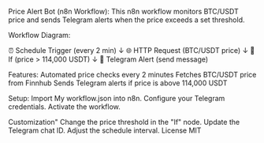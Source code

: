 Price Alert Bot (n8n Workflow): 
This n8n workflow monitors BTC/USDT price and sends Telegram alerts when the price exceeds a set threshold.

Workflow Diagram:

⏰ Schedule Trigger (every 2 min)
   ↓
🌐 HTTP Request (BTC/USDT price)
   ↓
🔎 If (price > 114,000 USDT)
   ↓
📲 Telegram Alert (send message)

Features:
Automated price checks every 2 minutes
Fetches BTC/USDT price from Finnhub
Sends Telegram alerts if price is above 114,000 USDT

Setup:
Import My workflow.json into n8n.
Configure your Telegram credentials.
Activate the workflow.

Customization"
Change the price threshold in the "If" node.
Update the Telegram chat ID.
Adjust the schedule interval.
License
MIT
